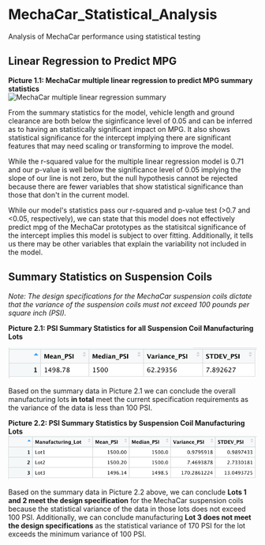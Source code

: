 # MechaCar_Statistical_Analysis
Analysis of MechaCar performance using statistical testing



## Linear Regression to Predict MPG

**Picture 1.1: MechaCar multiple linear regression to predict MPG summary statistics**  
![MechaCar multiple linear regression summary]()

From the summary statistics for the model, vehicle length and ground clearance are both below the siginficance level of 0.05 and can be inferred as to having an statistically significant impact on MPG. It also shows statistical significance for the intercept implying there are significant features that may need scaling or transforming to improve the model.

While the r-squared value for the multiple linear regression model is 0.71 and our p-value is well below the significance level of 0.05 implying the slope of our line is not zero, but the null hypothesis cannot be rejected because there are fewer variables that show statistical significance than those that don't in the current model.

While our model's statistics pass our r-squared and p-value test (>0.7 and <0.05, respectively), we can state that this model does not effectively predict mpg of the MechaCar prototypes as the statisitcal significance of the intercept implies this model is subject to over fitting. Additionally, it tells us there may be other variables that explain the variability not included in the model. 


## Summary Statistics on Suspension Coils
*Note: The design specifications for the MechaCar suspension coils dictate that the variance of the suspension coils must not exceed 100 pounds per square inch (PSI).*

**Picture 2.1: PSI Summary Statistics for all Suspension Coil Manufacturing Lots**

![PSI Summary Statistics for all Suspension Coil Manufacturing Lots](https://github.com/joshuanallen/MechaCar_Statistical_Analysis/blob/f82711e7b0c0733a8423f7a51dff80c2e5a3ed86/images/suspension_coil_total_summary.png)

Based on the summary data in Picture 2.1 we can conclude the overall manufacturing lots **in total** meet the current specification requirements as the variance of the data is less than 100 PSI.


**Picture 2.2: PSI Summary Statistics by Suspension Coil Manufacturing Lots**
![PSI Summary Statistics by Suspension Coil Manufacturing Lots](https://github.com/joshuanallen/MechaCar_Statistical_Analysis/blob/f82711e7b0c0733a8423f7a51dff80c2e5a3ed86/images/suspension_coil_lot_summary.png)



Based on the summary data in Picture 2.2 above, we can conclude **Lots 1 and 2 meet the design specification** for the MechaCar suspension coils because the statistical variance of the data in those lots does not exceed 100 PSI. Additionally, we can conclude  manufacturing **Lot 3 does not meet the design specifications** as the statistical variance of 170 PSI for the lot exceeds the minimum variance of 100 PSI.

